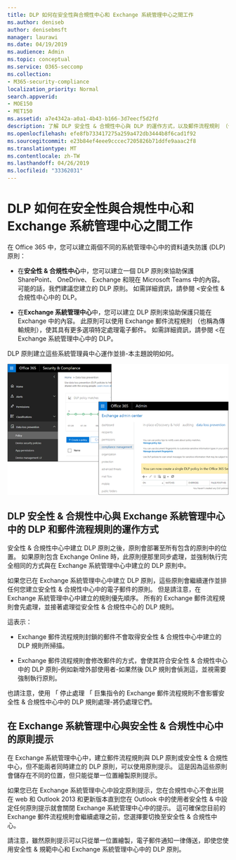 ```yaml
---
title: DLP 如何在安全性與合規性中心和 Exchange 系統管理中心之間工作
ms.author: deniseb
author: denisebmsft
manager: laurawi
ms.date: 04/19/2019
ms.audience: Admin
ms.topic: conceptual
ms.service: O365-seccomp
ms.collection:
- M365-security-compliance
localization_priority: Normal
search.appverid:
- MOE150
- MET150
ms.assetid: a7e4342a-a0a1-4b43-b166-3d7eecf5d2fd
description: 了解 DLP 安全性 & 合規性中心與 DLP 的運作方式，以及郵件流程規則 （傳輸規則） 中 Exchange 系統管理中心。
ms.openlocfilehash: efe8fb733417275a259a472db3444b8f6cad1f92
ms.sourcegitcommit: e23b84ef4eee9cccec7205826b71ddfe9aaac2f8
ms.translationtype: MT
ms.contentlocale: zh-TW
ms.lasthandoff: 04/26/2019
ms.locfileid: "33362031"
---
```

# <a name="how-dlp-works-between-the-security--compliance-center-and-exchange-admin-center"></a>DLP 如何在安全性與合規性中心和 Exchange 系統管理中心之間工作

在 Office 365 中，您可以建立兩個不同的系統管理中心中的資料遺失防護 (DLP) 原則：
  
- 在**安全性 & 合規性中心**中，您可以建立一個 DLP 原則來協助保護 SharePoint、 OneDrive、 Exchange 和現在 Microsoft Teams 中的內容。 可能的話，我們建議您建立的 DLP 原則。 如需詳細資訊，請參閱 <<c0>安全性 &amp; 合規性中心中的 DLP。
    
- 在**Exchange 系統管理中心**中，您可以建立 DLP 原則來協助保護只能在 Exchange 中的內容。 此原則可以使用 Exchange 郵件流程規則 （也稱為傳輸規則），使其具有更多選項特定處理電子郵件。 如需詳細資訊，請參閱 <<c0>在 Exchange 系統管理中心中的 DLP。
    
DLP 原則建立這些系統管理員中心運作並排-本主題說明如何。
  
![在安全性與規範中心和 Exchange 系統管理中心中的 DLP 頁面](media/d3eaa7e7-3b16-457b-bd9c-26707f7b584f.png)
  
## <a name="how-dlp-in-the-security--compliance-center-works-with-dlp-and-mail-flow-rules-in-the-exchange-admin-center"></a>DLP 安全性 & 合規性中心與 Exchange 系統管理中心中的 DLP 和郵件流程規則的運作方式

安全性 & 合規性中心中建立 DLP 原則之後，原則會部署至所有包含的原則中的位置。 如果原則包含 Exchange Online 時，此原則便那里同步處理，並強制執行完全相同的方式與在 Exchange 系統管理中心中建立的 DLP 原則中。 
  
如果您已在 Exchange 系統管理中心中建立 DLP 原則，這些原則會繼續運作並排任何您建立安全性 & 合規性中心中的電子郵件的原則。 但是請注意，在 Exchange 系統管理中心中建立的規則優先順序。 所有的 Exchange 郵件流程規則會先處理，並接著處理從安全性 & 合規性中心的 DLP 規則。
  
這表示：
  
- Exchange 郵件流程規則封鎖的郵件不會取得安全性 & 合規性中心中建立的 DLP 規則所掃描。
    
- Exchange 郵件流程規則會修改郵件的方式，會使其符合安全性 & 合規性中心中的 DLP 原則-例如新增外部使用者-如果然後 DLP 規則會偵測這，並視需要強制執行原則。
    
也請注意，使用 「 停止處理 「 巨集指令的 Exchange 郵件流程規則不會影響安全性 & 合規性中心中的 DLP 規則處理-將仍處理它們。
  
## <a name="policy-tips-in-the-security--compliance-center-vs-the-exchange-admin-center"></a>在 Exchange 系統管理中心與安全性 & 合規性中心中的原則提示

在 Exchange 系統管理中心中，建立郵件流程規則與 DLP 原則或安全性 & 合規性中心，但不能兩者同時建立的 DLP 原則，可以使用原則提示。 這是因為這些原則會儲存在不同的位置，但只能從單一位置繪製原則提示。
  
如果您已在 Exchange 系統管理中心中設定原則提示，您在合規性中心不會出現在 web 和 Outlook 2013 和更新版本直到您在 Outlook 中的使用者安全性 & 中設定任何原則提示就會關閉 Exchange 系統管理中心中的提示。 這可確保您目前的 Exchange 郵件流程規則會繼續處理之前，您選擇要切換至安全性 & 合規性中心。
  
請注意，雖然原則提示可以只從單一位置繪製，電子郵件通知一律傳送，即使您使用安全性 & 規範中心和 Exchange 系統管理中心中的 DLP 原則。
  

